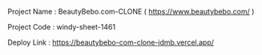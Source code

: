 Project Name : BeautyBebo.com-CLONE ( https://www.beautybebo.com/ )

Project Code : windy-sheet-1461

Deploy Link :  https://beautybebo-com-clone-jdmb.vercel.app/
